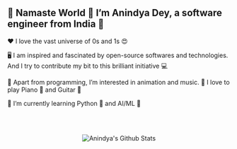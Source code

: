 <!---
andys-github/andys-github is a ✨ special ✨ repository because its `README.md` (this file) appears on your GitHub profile.
You can click the Preview link to take a look at your changes.
--->

👋 Namaste World 🙏 I’m Anindya Dey, a software engineer from India 🙂
---
❤️ I love the vast universe of 0s and 1s 😍

🖥️ I am inspired and fascinated by open-source softwares and technologies. And I try to contribute my bit to this brilliant initiative 💻

👀 Apart from programming, I’m interested in animation and music. 🎵 I love to play Piano 🎹 and Guitar 🎸

🌱 I’m currently learning Python 🐍 and AI/ML 🤖

<br />
<br />

<p align="center">
  <img alt="Anindya's Github Stats" src="https://github-readme-stats.vercel.app/api?username=andys-github&show_icons=true&count_private=true&theme=algolia" />
</p>
